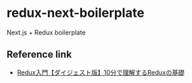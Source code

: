 # redux-next-boilerplate
Next.js + Redux boilerplate

## Reference link

- [Redux入門【ダイジェスト版】10分で理解するReduxの基礎](https://qiita.com/kiita312/items/49a1f03445b19cf407b7)
